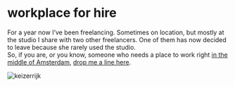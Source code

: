 <!--
  id: 327
  date: 2008-10-06T16:11:43
  modified: 2014-03-11T08:45:36
  slug: workplace-for-hire
  type: post
  excerpt: <p>For a year now I&#8217;ve been freelancing. Sometimes on location, but mostly at the studio I share with two other freelancers. One of them has now decided to leave because she rarely used the studio. So, if you are, or you know, someone who needs a place to work right in the middle of Amsterdam, [&hellip;]</p> 
  content: <p>For a year now I&#8217;ve been freelancing. Sometimes on location, but mostly at the studio I share with two other freelancers. One of them has now decided to leave because she rarely used the studio.<br /> So, if you are, or you know, someone who needs a place to work right <a href="http://maps.google.com/maps/ms?ie=UTF8&#038;hl=en&#038;msa=0&#038;msid=115583994351870215156.000443afb71410c73fe4d&#038;ll=52.372088,4.889882&#038;spn=0.003603,0.009656&#038;z=17">in the middle of Amsterdam</a>, <a href="mailto:info@ronvalstar.nl">drop me a line here</a>.</p> <p><img src="/wordpress/wp-content/uploads/keizerrijk.jpg" alt='keizerrijk' style="margin:0 auto;" /></p> 
  categories: work
  tags: 
-->

# workplace for hire

<p>For a year now I&#8217;ve been freelancing. Sometimes on location, but mostly at the studio I share with two other freelancers. One of them has now decided to leave because she rarely used the studio.<br />
So, if you are, or you know, someone who needs a place to work right <a href="http://maps.google.com/maps/ms?ie=UTF8&#038;hl=en&#038;msa=0&#038;msid=115583994351870215156.000443afb71410c73fe4d&#038;ll=52.372088,4.889882&#038;spn=0.003603,0.009656&#038;z=17">in the middle of Amsterdam</a>, <a href="mailto:info@ronvalstar.nl">drop me a line here</a>.</p>
<p><img src="/wordpress/wp-content/uploads/keizerrijk.jpg" alt='keizerrijk' style="margin:0 auto;" /></p>

